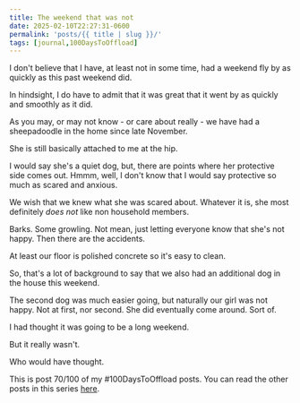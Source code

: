 ```yaml
---
title: The weekend that was not
date: 2025-02-10T22:27:31-0600
permalink: 'posts/{{ title | slug }}/'
tags: [journal,100DaysToOffload]
---
```

I don't believe that I have, at least not in some time, had a weekend fly by as quickly as this past weekend did.

In hindsight, I do have to admit that it was great that it went by as quickly and smoothly as it did.

As you may, or may not know - or care about really - we have had a sheepadoodle in the home since late November. 

She is still basically attached to me at the hip. 

I would say she's a quiet dog, but, there are points where her protective side comes out. Hmmm, well, I don't know that I would say protective so much as scared and anxious.

We wish that we knew what she was scared about. Whatever it is, she most definitely *does not* like non household members.

Barks. Some growling. Not mean, just letting everyone know that she's not happy. Then there are the accidents.

At least our floor is polished concrete so it's easy to clean.

So, that's a lot of background to say that we also had an additional dog in the house this weekend.

The second dog was much easier going, but naturally our girl was not happy. Not at first, nor second. She did eventually come around. Sort of.

I had thought it was going to be a long weekend. 

But it really wasn't. 

Who would have thought.

This is post 70/100 of my #100DaysToOffload posts. You can read the other posts in this series [here](/tags/100daystooffload).